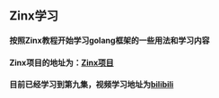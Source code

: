 ## Zinx学习
#### 按照Zinx教程开始学习golang框架的一些用法和学习内容
#### Zinx项目的地址为：[Zinx项目](https://github.com/aceld/zinx)
#### 目前已经学习到第九集，视频学习地址为[bilibili](https://www.bilibili.com/video/BV1wE411d7th?p=9&t=15)